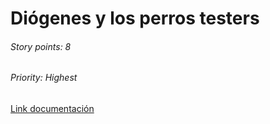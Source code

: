 # Diógenes y los perros testers
###### Story points: 8
###### Priority: Highest

[Link documentación](https://docs.google.com/document/d/1cRzsieV4jP49zAgaA9VE8X95aKmBHR4mYEuzQSwr0Ok/edit)